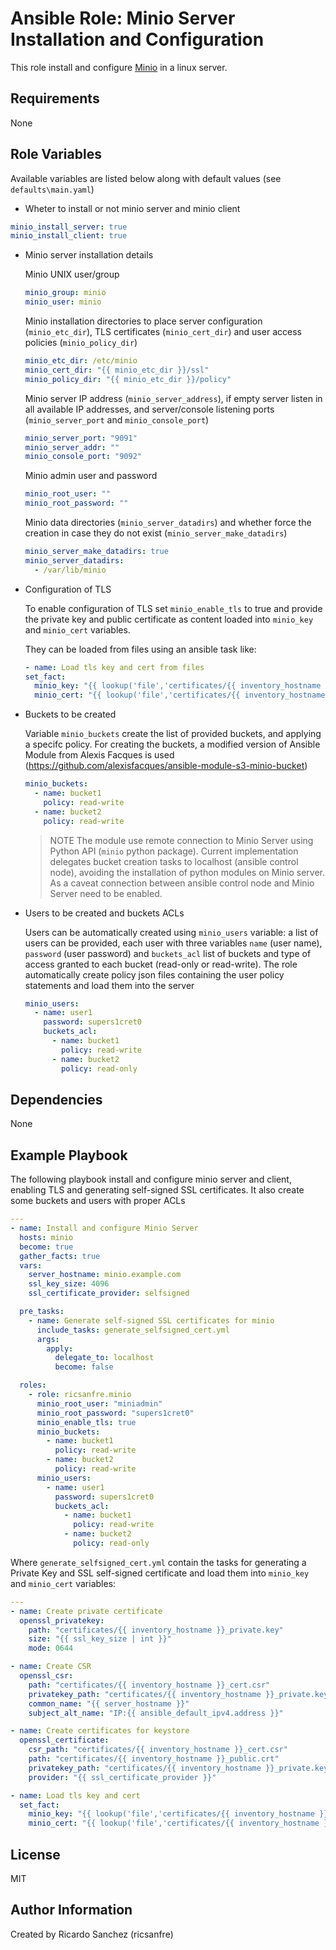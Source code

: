 Ansible Role: Minio Server Installation and Configuration
=========

This role install and configure [Minio](http://min.io) in a linux server.


Requirements
------------

None

Role Variables
--------------

Available variables are listed below along with default values (see `defaults\main.yaml`)

- Wheter to install or not minio server and minio client

```yml
minio_install_server: true
minio_install_client: true
```
- Minio server installation details

  Minio UNIX user/group
  ```yml
  minio_group: minio
  minio_user: minio
  ```
  Minio installation directories to place server configuration (`minio_etc_dir`), TLS certificates (`minio_cert_dir`) and user access policies (`minio_policy_dir`)
  ```yml
  minio_etc_dir: /etc/minio
  minio_cert_dir: "{{ minio_etc_dir }}/ssl"
  minio_policy_dir: "{{ minio_etc_dir }}/policy"
  ```
  Minio server IP address (`minio_server_address`), if empty server listen in all available IP addresses, and server/console listening ports (`minio_server_port` and `minio_console_port`)
  ```yml
  minio_server_port: "9091"
  minio_server_addr: ""
  minio_console_port: "9092"
  ```
  
  Minio admin user and password
  ```yml
  minio_root_user: ""
  minio_root_password: ""
  ```

  Minio data directories (`minio_server_datadirs`) and whether force the creation in case they do not exist (`minio_server_make_datadirs`)
  
  ```yml
  minio_server_make_datadirs: true
  minio_server_datadirs:
    - /var/lib/minio
  ```

- Configuration of TLS

  To enable configuration of TLS set `minio_enable_tls` to true and provide the private key and public certificate as content loaded into `minio_key` and `minio_cert` variables.

  They can be loaded from files using an ansible task like:

  ```yml
  - name: Load tls key and cert from files
  set_fact:
    minio_key: "{{ lookup('file','certificates/{{ inventory_hostname }}_private.key') }}"
    minio_cert: "{{ lookup('file','certificates/{{ inventory_hostname }}_public.crt') }}"

  ```
- Buckets to be created
  
  Variable `minio_buckets` create the list of provided buckets, and applying a specifc policy. For creating the buckets, a modified version of Ansible Module from Alexis Facques is used (https://github.com/alexisfacques/ansible-module-s3-minio-bucket)
  
  ```yml
  minio_buckets:
    - name: bucket1
      policy: read-write
    - name: bucket2
      policy: read-write
  ```
  > NOTE The module use remote connection to Minio Server using Python API (`minio` python package). Current implementation delegates bucket creation tasks to localhost (ansible control node), avoiding the installation of python modules on Minio server. As a caveat connection between ansible control node and Minio Server need to be enabled.

- Users to be created and buckets ACLs

  Users can be automatically created using  `minio_users` variable: a list of users can be provided, each user with three variables `name` (user name), `password` (user password) and `buckets_acl` list of buckets and type of access granted to each bucket (read-only or read-write).
  The role automatically create policy json files containing the user policy statements and load them into the server 

  ```yml
  minio_users:
    - name: user1
      password: supers1cret0
      buckets_acl:
        - name: bucket1
          policy: read-write
        - name: bucket2
          policy: read-only
  ```


Dependencies
------------

None

Example Playbook
----------------

The following playbook install and configure minio server and client, enabling TLS and generating self-signed SSL certificates.
It also create some buckets and users with proper ACLs

```yml
---
- name: Install and configure Minio Server
  hosts: minio
  become: true
  gather_facts: true
  vars:
    server_hostname: minio.example.com
    ssl_key_size: 4096
    ssl_certificate_provider: selfsigned

  pre_tasks:
    - name: Generate self-signed SSL certificates for minio
      include_tasks: generate_selfsigned_cert.yml
      args:
        apply:
          delegate_to: localhost
          become: false

  roles:
    - role: ricsanfre.minio
      minio_root_user: "miniadmin"
      minio_root_password: "supers1cret0"
      minio_enable_tls: true
      minio_buckets:
        - name: bucket1
          policy: read-write
        - name: bucket2
          policy: read-write
      minio_users:
        - name: user1
          password: supers1cret0
          buckets_acl:
            - name: bucket1
              policy: read-write
            - name: bucket2
              policy: read-only

```

Where `generate_selfsigned_cert.yml` contain the tasks for generating a Private Key and SSL self-signed certificate and load them into `minio_key` and `minio_cert` variables:

```yml
---
- name: Create private certificate
  openssl_privatekey:
    path: "certificates/{{ inventory_hostname }}_private.key"
    size: "{{ ssl_key_size | int }}"
    mode: 0644

- name: Create CSR
  openssl_csr:
    path: "certificates/{{ inventory_hostname }}_cert.csr"
    privatekey_path: "certificates/{{ inventory_hostname }}_private.key"
    common_name: "{{ server_hostname }}"
    subject_alt_name: "IP:{{ ansible_default_ipv4.address }}"

- name: Create certificates for keystore
  openssl_certificate:
    csr_path: "certificates/{{ inventory_hostname }}_cert.csr"
    path: "certificates/{{ inventory_hostname }}_public.crt"
    privatekey_path: "certificates/{{ inventory_hostname }}_private.key"
    provider: "{{ ssl_certificate_provider }}"

- name: Load tls key and cert
  set_fact:
    minio_key: "{{ lookup('file','certificates/{{ inventory_hostname }}_private.key') }}"
    minio_cert: "{{ lookup('file','certificates/{{ inventory_hostname }}_public.crt') }}"

```


License
-------

MIT

Author Information
------------------

Created by Ricardo Sanchez (ricsanfre)
